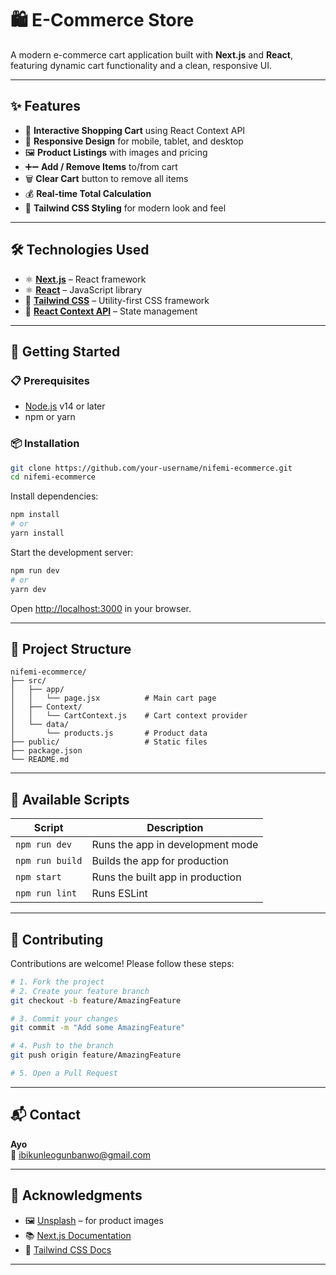 # 🛍️ **E-Commerce Store**

A modern e-commerce cart application built with **Next.js** and **React**, featuring dynamic cart functionality and a clean, responsive UI.

---

## ✨ **Features**

- 🛒 **Interactive Shopping Cart** using React Context API  
- 📱 **Responsive Design** for mobile, tablet, and desktop  
- 🖼️ **Product Listings** with images and pricing  
- ➕➖ **Add / Remove Items** to/from cart  
- 🗑️ **Clear Cart** button to remove all items  
- 💰 **Real-time Total Calculation**  
- 🎨 **Tailwind CSS Styling** for modern look and feel

---

## 🛠️ **Technologies Used**

- ⚛️ [**Next.js**](https://nextjs.org/) – React framework  
- ⚛️ [**React**](https://reactjs.org/) – JavaScript library  
- 🎨 [**Tailwind CSS**](https://tailwindcss.com/) – Utility-first CSS framework  
- 🧠 [**React Context API**](https://reactjs.org/docs/context.html) – State management

---

## 🚀 **Getting Started**

### 📋 **Prerequisites**
- [Node.js](https://nodejs.org/) v14 or later  
- npm or yarn

### 📦 **Installation**

```bash
git clone https://github.com/your-username/nifemi-ecommerce.git
cd nifemi-ecommerce
```

Install dependencies:

```bash
npm install
# or
yarn install
```

Start the development server:

```bash
npm run dev
# or
yarn dev
```

Open [http://localhost:3000](http://localhost:3000) in your browser.

---

## 🧱 **Project Structure**

```text
nifemi-ecommerce/
├── src/
│   ├── app/
│   │   └── page.jsx          # Main cart page
│   ├── Context/
│   │   └── CartContext.js    # Cart context provider
│   └── data/
│       └── products.js       # Product data
├── public/                   # Static files
├── package.json
└── README.md
```

---

## 📜 **Available Scripts**

| Script         | Description                        |
|----------------|------------------------------------|
| `npm run dev`  | Runs the app in development mode   |
| `npm run build`| Builds the app for production      |
| `npm start`    | Runs the built app in production   |
| `npm run lint` | Runs ESLint                        |

---

## 🤝 **Contributing**

Contributions are welcome! Please follow these steps:

```bash
# 1. Fork the project
# 2. Create your feature branch
git checkout -b feature/AmazingFeature

# 3. Commit your changes
git commit -m "Add some AmazingFeature"

# 4. Push to the branch
git push origin feature/AmazingFeature

# 5. Open a Pull Request
```

---


## 📬 **Contact**

**Ayo**   
📧 ibikunleogunbanwo@gmail.com


---

## 🙏 **Acknowledgments**

- 🖼️ [Unsplash](https://unsplash.com/) – for product images  
- 📚 [Next.js Documentation](https://nextjs.org/docs)  
- 🎨 [Tailwind CSS Docs](https://tailwindcss.com/docs)

---
